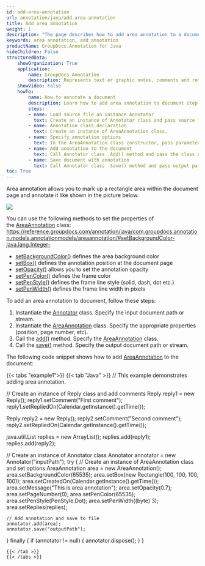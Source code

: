 ```yaml
---
id: add-area-annotation
url: annotation/java/add-area-annotation
title: Add area annotation
weight: 1
description: "The page describes how to add area annotation to a document using GroupDocs.Annotation for Java."
keywords: area annotation, add annotation
productName: GroupDocs.Annotation for Java
hideChildren: False
structuredData:
    showOrganization: True
    application:    
        name: GroupDocs Annotation
        description: Represents text or graphic notes, comments and remarks attached to a specific part of the content of the document using Java
    showVideo: False
    howTo:
        name: How to annotate a document
        description: Learn how to add area annotation to document step by step
        steps:
        - name: Load source file an instance Annotator
          text: Create an instance of Annotator class and pass source file path as a constructor parameter. You may specify absolute or relative file path as per your requirements. 
        - name: Annotation class declaration
          text: Create an instance of AreaAnnotation class.
        - name: Specify annotation options 
          text: In the AreaAnnotation class constructor, pass parameters.
        - name: Add annotation to the document
          text: Call Annotator class .Add() method and pass the class name AreaAnnotation.
        - name: Save document with annotation
          text: Call Annotator class .Save() method and pass output path file.
toc: True
---
```

Area annotation allows you to mark up a rectangle area within the document page and annotate it like shown in the picture below. 

![](/annotation/java/images/add-area-annotation.png)

You can use the following methods to set the properties of the [AreaAnnotation](https://reference.groupdocs.com/annotation/java/com.groupdocs.annotation.models.annotationmodels/areaannotation/) class:
https://reference.groupdocs.com/annotation/java/com.groupdocs.annotation.models.annotationmodels/areaannotation/#setBackgroundColor-java.lang.Integer-
*   [setBackgroundColor()](https://reference.groupdocs.com/annotation/java/com.groupdocs.annotation.models.annotationmodels/areaannotation/#setBackgroundColor-java.lang.Integer-) defines the area background color
*   [setBox()](https://reference.groupdocs.com/annotation/java/com.groupdocs.annotation.models.annotationmodels/areaannotation/#setBox-com.groupdocs.annotation.models.Rectangle-) defines the annotation position at the document page
*   [setOpacity()](https://reference.groupdocs.com/annotation/java/com.groupdocs.annotation.models.annotationmodels/areaannotation/#setOpacity-java.lang.Double-) allows you to set the annotation opacity
*   [setPenColor()](https://reference.groupdocs.com/annotation/java/com.groupdocs.annotation.models.annotationmodels/areaannotation/#setPenColor-java.lang.Integer-) defines the frame color
*   [setPenStyle()](https://reference.groupdocs.com/annotation/java/com.groupdocs.annotation.models.annotationmodels/areaannotation/#setPenStyle-java.lang.Byte-) defines the frame line style (solid, dash, dot etc.)
*   [setPenWidth()](https://reference.groupdocs.com/annotation/java/com.groupdocs.annotation.models.annotationmodels/areaannotation/#setPenWidth-java.lang.Byte-) defines the frame line width in pixels

To add an area annotation to document, follow these steps:  

1.   Instantiate the [Annotator](https://reference.groupdocs.com/java/annotation/com.groupdocs.annotation/Annotator) class. Specify the input document path or stream.
2.   Instantiate the [AreaAnnotation](https://reference.groupdocs.com/annotation/java/com.groupdocs.annotation.models.annotationmodels/areaannotation/) class. Specify the appropriate properties (position, page number, etc).
3.   Call the [add()](https://reference.groupdocs.com/annotation/java/com.groupdocs.annotation/annotator/#add-com.groupdocs.annotation.models.annotationmodels.AnnotationBase-) method. Specify the [AreaAnnotation](https://reference.groupdocs.com/annotation/java/com.groupdocs.annotation.models.annotationmodels/areaannotation/) class.
4.   Call the [save()](https://reference.groupdocs.com/annotation/java/com.groupdocs.annotation/annotator/#save--) method. Specify the output document path or stream.  

The following code snippet shows how to add [AreaAnnotation](https://reference.groupdocs.com/annotation/java/com.groupdocs.annotation.models.annotationmodels/areaannotation/) to the document:

{{< tabs "example1">}}
{{< tab "Java" >}}
// This example demonstrates adding area annotation.

// Create an instance of Reply class and add comments
Reply reply1 = new Reply();
reply1.setComment("First comment");
reply1.setRepliedOn(Calendar.getInstance().getTime());

Reply reply2 = new Reply();
reply2.setComment("Second comment");
reply2.setRepliedOn(Calendar.getInstance().getTime());

java.util.List<Reply> replies =  new ArrayList<Reply>();
replies.add(reply1);
replies.add(reply2);

// Create an instance of Annotator class
Annotator annotator = new Annotator("inputPath");
try {
    // Create an instance of AreaAnnotation class and set options
    AreaAnnotation area = new AreaAnnotation();
    area.setBackgroundColor(65535);
    area.setBox(new Rectangle(100, 100, 100, 100));
    area.setCreatedOn(Calendar.getInstance().getTime());
    area.setMessage("This is area annotation");
    area.setOpacity(0.7);
    area.setPageNumber(0);
    area.setPenColor(65535);
    area.setPenStyle(PenStyle.Dot);
    area.setPenWidth((byte) 3);
    area.setReplies(replies);
    
    // Add annotation and save to file
    annotator.add(area);
    annotator.save("outputPath");
} finally {
    if (annotator != null) {
        annotator.dispose();
    }
}
```
{{< /tab >}}
{{< /tabs >}}
